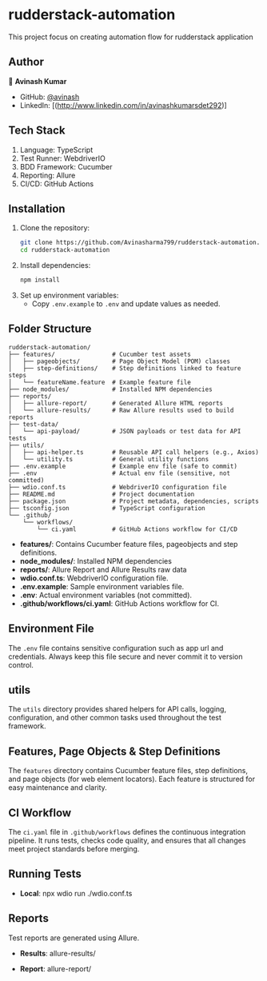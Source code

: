 # rudderstack-automation
This project focus on creating automation flow for rudderstack application

## Author
👤 **Avinash Kumar**

- GitHub: [@avinash](https://github.com/Avinasharma799)
- LinkedIn: [(http://www.linkedin.com/in/avinashkumarsdet292)]

## Tech Stack

1. Language: TypeScript
2. Test Runner: WebdriverIO
3. BDD Framework: Cucumber
4. Reporting: Allure
5. CI/CD: GitHub Actions

## Installation

1. Clone the repository:
    ```bash
    git clone https://github.com/Avinasharma799/rudderstack-automation.git
    cd rudderstack-automation
    ```
2. Install dependencies:
    ```bash
    npm install
    ```
3. Set up environment variables:
    - Copy `.env.example` to `.env` and update values as needed.

## Folder Structure

```
rudderstack-automation/
├── features/                # Cucumber test assets
│   ├── pageobjects/         # Page Object Model (POM) classes
│   ├── step-definitions/    # Step definitions linked to feature steps
│   └── featureName.feature  # Example feature file
├── node_modules/            # Installed NPM dependencies
├── reports/                 
│   ├── allure-report/       # Generated Allure HTML reports
│   └── allure-results/      # Raw Allure results used to build reports
├── test-data/               
│   └── api-payload/         # JSON payloads or test data for API tests
├── utils/                   
│   ├── api-helper.ts        # Reusable API call helpers (e.g., Axios)
│   └── utility.ts           # General utility functions
├── .env.example             # Example env file (safe to commit)
├── .env                     # Actual env file (sensitive, not committed)
├── wdio.conf.ts             # WebdriverIO configuration file
├── README.md                # Project documentation
├── package.json             # Project metadata, dependencies, scripts
├── tsconfig.json            # TypeScript configuration
└── .github/
    └── workflows/
        └── ci.yaml          # GitHub Actions workflow for CI/CD
```

- **features/**: Contains Cucumber feature files, pageobjects and step definitions.
- **node_modules/**: Installed NPM dependencies
- **reports/**: Allure Report and Allure Results raw data
- **wdio.conf.ts**: WebdriverIO configuration file.
- **.env.example**: Sample environment variables file.
- **.env**: Actual environment variables (not committed).
- **.github/workflows/ci.yaml**: GitHub Actions workflow for CI.

## Environment File

The `.env` file contains sensitive configuration such as app url and credentials. Always keep this file secure and never commit it to version control.

## utils

The `utils` directory provides shared helpers for API calls, logging, configuration, and other common tasks used throughout the test framework.

## Features, Page Objects & Step Definitions

The `features` directory contains Cucumber feature files, step definitions, and page objects (for web element locators). Each feature is structured for easy maintenance and clarity.


## CI Workflow

The `ci.yaml` file in `.github/workflows` defines the continuous integration pipeline. It runs tests, checks code quality, and ensures that all changes meet project standards before merging.

## Running Tests

- **Local**: npx wdio run ./wdio.conf.ts 

## Reports

Test reports are generated using Allure.

- **Results**: allure-results/

- **Report**: allure-report/
